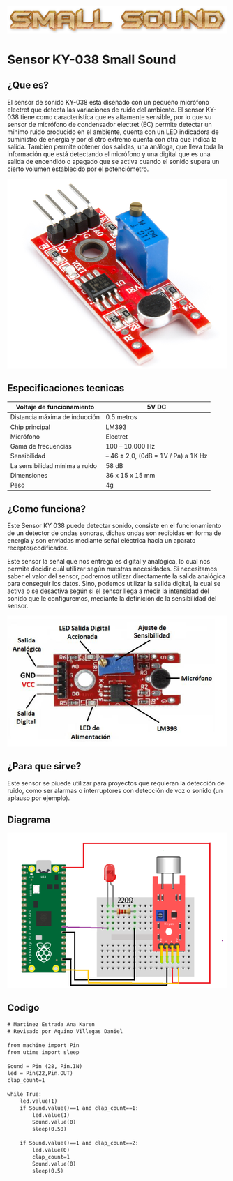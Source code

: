 
![Titulo](SmallSoundT.png)

# Sensor KY-038 Small Sound

## ¿Que es?
El sensor de sonido KY-038 está diseñado con un pequeño micrófono electret que detecta las variaciones de ruido del ambiente. El sensor KY-038 tiene como característica que es altamente sensible, por lo que su sensor de micrófono de condensador electret (EC) permite detectar un mínimo ruido producido en el ambiente, cuenta con un LED indicadora de suministro de energía y por el otro extremo cuenta con otra que indica la salida. También permite obtener dos salidas, una análoga, que lleva toda la información que está detectando el micrófono y una digital que es una salida de encendido o apagado que se activa cuando el sonido supera un cierto volumen establecido por el potenciómetro.


![](Imagen.PNG)

## Especificaciones tecnicas 

| Voltaje de funcionamiento     | 5V DC                               |
|-------------------------------|-------------------------------------|
|Distancia máxima de inducción  | 0.5 metros                          |
|Chip principal                 |  LM393                              |
|Micrófono                      | Electret                            |
|Gama de frecuencias            | 100 – 10.000 Hz                     |
|Sensibilidad                   | – 46 ± 2,0, (0dB = 1V / Pa) a 1K Hz |
|La sensibilidad mínima a ruido | 58 dB                               | 
|Dimensiones                    | 36 x 15 x 15 mm                     | 
| Peso                          | 4g                                  |

## ¿Como funciona?

Este Sensor KY 038 puede detectar sonido, consiste en el funcionamiento de un detector de ondas sonoras, dichas ondas son recibidas en forma de energía y son enviadas mediante señal eléctrica hacia un aparato receptor/codificador.

Este sensor la señal que nos entrega es digital y analógica, lo cual nos permite decidir cuál utilizar según nuestras necesidades. Si necesitamos saber el valor del sensor, podremos utilizar directamente la salida analógica para conseguir los datos. Sino, podemos utilizar la salida digital, la cual se activa o se desactiva según si el sensor llega a medir la intensidad del sonido que le configuremos, mediante la definición de la sensibilidad del sensor.

![](Imagen2.PNG)

## ¿Para que sirve?
Este sensor se piuede utilizar para proyectos que requieran la detección de ruido, como ser alarmas o interruptores con detección de voz o sonido (un aplauso por ejemplo).

## Diagrama
![](Diagrama.PNG)
## Codigo
```
# Martinez Estrada Ana Karen
# Revisado por Aquino Villegas Daniel

from machine import Pin
from utime import sleep

Sound = Pin (28, Pin.IN)
led = Pin(22,Pin.OUT)
clap_count=1

while True:
    led.value(1)
    if Sound.value()==1 and clap_count==1:
        led.value(1)
        Sound.value(0)
        sleep(0.50)
        
    if Sound.value()==1 and clap_count==2:
        led.value(0)
        clap_count=1
        Sound.value(0)
        sleep(0.5)
```
